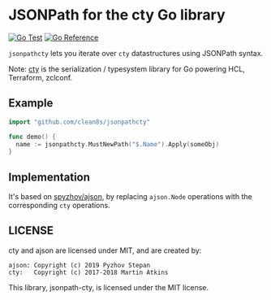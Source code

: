 # JSONPath for the cty Go library

[![Go Test](https://github.com/clean8s/jsonpathcty/actions/workflows/go.yml/badge.svg)](https://github.com/clean8s/jsonpathcty/actions/workflows/go.yml)
[![Go Reference](https://pkg.go.dev/badge/github.com/clean8s/jsonpathcty.svg)](https://pkg.go.dev/github.com/clean8s/jsonpathcty)

`jsonpathcty` lets you iterate over `cty` datastructures using JSONPath syntax.

Note: [cty](https://github.com/zclconf/go-cty/) is the serialization / typesystem library
for Go powering HCL, Terraform, zclconf.

## Example

```go
import "github.com/clean8s/jsonpathcty"

func demo() {
  name := jsonpathcty.MustNewPath("$.Name").Apply(someObj)
}
```

## Implementation

It's based on [spyzhov/ajson](https://github.com/spyzhov/ajson), by replacing
`ajson.Node` operations with the corresponding `cty` operations.

## LICENSE

cty and ajson are licensed under MIT, and are created by:

    ajson: Copyright (c) 2019 Pyzhov Stepan
    cty:   Copyright (c) 2017-2018 Martin Atkins

This library, jsonpath-cty, is licensed under the MIT license.
